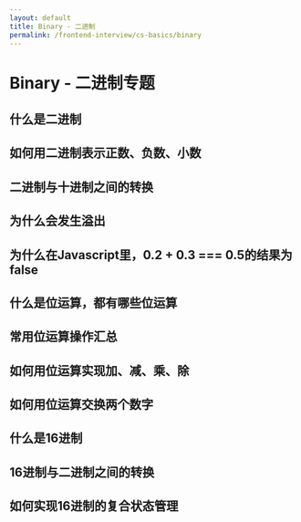 ```yaml
---
layout: default
title: Binary - 二进制 
permalink: /frontend-interview/cs-basics/binary
---
```


# Binary - 二进制专题

## 什么是二进制

## 如何用二进制表示正数、负数、小数

## 二进制与十进制之间的转换

## 为什么会发生溢出

## 为什么在Javascript里，0.2 + 0.3 === 0.5的结果为false

## 什么是位运算，都有哪些位运算

## 常用位运算操作汇总

## 如何用位运算实现加、减、乘、除

## 如何用位运算交换两个数字

## 什么是16进制

## 16进制与二进制之间的转换

## 如何实现16进制的复合状态管理
